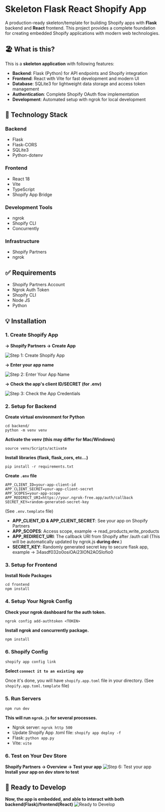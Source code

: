 # Skeleton Flask React Shopify App

A production-ready skeleton/template for building Shopify apps with **Flask** backend and **React** frontend. This project provides a complete foundation for creating embedded Shopify applications with modern web technologies.

## 🏖️ What is this?

This is a **skeleton application** with following features:
- **Backend**: Flask (Python) for API endpoints and Shopify integration
- **Frontend**: React with Vite for fast development and modern UI
- **Database**: SQLite3 for lightweight data storage and access token management
- **Authentication**: Complete Shopify OAuth flow implementation
- **Development**: Automated setup with ngrok for local development

## 🔧 Technology Stack
### Backend
- Flask
- Flask-CORS
- SQLite3
- Python-dotenv

### Frontend
- React 18
- Vite
- TypeScript
- Shopify App Bridge

### Development Tools
- ngrok
- Shopify CLI
- Concurrently

### Infrastructure
- Shopify Partners
- ngrok
## ✅ Requirements
- Shopify Partners Account
- Ngrok Auth Token
- Shopify CLI
- Node JS
- Python

## 💡 Installation
### 1. Create Shopify App

**-> Shopify Partners -> Create App**

![Step 1: Create Shopify App](images/step1.png)

**-> Enter your app name**

![Step 2: Enter Your App Name](images/step2.png)

**-> Check the app's client ID/SECRET (for .env)**

![Step 3: Check the App Credentials](images/step3.png)

### 2. Setup for Backend

**Create virtual environment for Python**
```
cd backend/
python -m venv venv
```

**Activate the venv (this may differ for Mac/Windows)**
```
source venv/Scripts/activate   
```

**Install libraries (flask, flask_cors, etc...)**
```
pip install -r requirements.txt
```

**Create `.env` file** 
```
APP_CLIENT_ID=your-app-client-id
APP_CLIENT_SECRET=your-app-client-secret
APP_SCOPES=your-app-scope
APP_REDIRECT_URI=https://your.ngrok-free.app/auth/callback
SECRET_KEY=random-generated-secret-key
```
(See `.env.template` file)
- __APP_CLIENT_ID & APP_CLIENT_SECRET__: See your app on Shopify Partners
- __APP_SCOPES__: Access scope, example -> read_products,write_products
- __APP_REDIRECT_URI__: The callback URI from Shopify after /auth call (This will be automatically updated by ngrok.js __during dev__.)
- __SECRET_KEY__: Randomly generated secret key to secure flask app, example -> 34asdf032o0osiOAi23ION2AOSIofio0

### 3. Setup for Frontend

**Install Node Packages**
```
cd frontend
npm install
```
### 4. Setup Your Ngrok Config
**Check your ngrok dashboard for the auth token.**
```
ngrok config add-authtoken <TOKEN>
```
**Install ngrok and concurrently package.**

```
npm install
```
### 6. Shopify Config
```
shopify app config link
```

**Select `connect it to an existing app`**

Once it's done, you will have `shopify.app.toml` file in your directory. 
(See `shopify.app.toml.template` file)

### 5. Run Servers
```
npm run dev
```
**This will run `ngrok.js` for several processes.**
- Ngrok server: `ngrok http 500`
- Update Shopify App .toml file: `shopify app deploy -f`
- Flask: `python app.py`
- Vite: `vite`

### 6. Test on Your Dev Store
**Shopify Partners -> Overview -> Test your app**
![Step 6: Test your app](images/step4.png)
**Install your app on dev store to test**

## 🚀 Ready to Develop
**Now, the app is embedded, and able to interact with both backend(Flask)/frontend(React)**
![Ready to Develop](images/step5.png)

